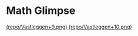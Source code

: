 # Math Glimpse

[(repo/Vastleggen+9.png)](https://en.wikipedia.org/wiki/Euler%27s_identity)
[(repo/Vastleggen+10.png)](https://en.wikipedia.org/wiki/Complex_number)
